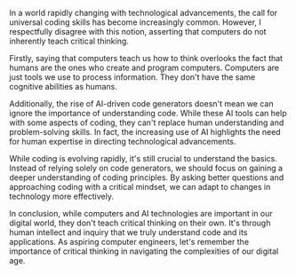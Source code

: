 In a world rapidly changing with technological advancements, the call for universal coding skills has become increasingly common. However, I respectfully disagree with this notion, asserting that computers do not inherently teach critical thinking. 

Firstly, saying that computers teach us how to think overlooks the fact that humans are the ones who create and program computers. Computers are just tools we use to process information. They don't have the same cognitive abilities as humans. 

Additionally, the rise of AI-driven code generators doesn't mean we can ignore the importance of understanding code. While these AI tools can help with some aspects of coding, they can't replace human understanding and problem-solving skills. In fact, the increasing use of AI highlights the need for human expertise in directing technological advancements. 

While coding is evolving rapidly, it's still crucial to understand the basics. Instead of relying solely on code generators, we should focus on gaining a deeper understanding of coding principles. By asking better questions and approaching coding with a critical mindset, we can adapt to changes in technology more effectively. 

In conclusion, while computers and AI technologies are important in our digital world, they don't teach critical thinking on their own. It's through human intellect and inquiry that we truly understand code and its applications. As aspiring computer engineers, let's remember the importance of critical thinking in navigating the complexities of our digital age.
